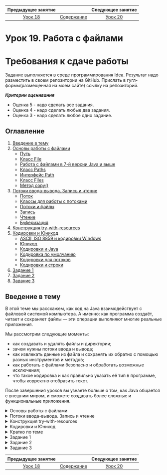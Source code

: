    Предыдущее занятие   |         &nbsp;          |   Следующее занятие    
:----------------------:|:-----------------------:|:----------------------:
 [Урок 18](LESSON18.MD) | [Содержание](README.MD) | [Урок 20](LESSON20.MD) 

# Урок 19. Работа с файлами

# Требования к сдаче работы

Задание выполняется в среде программирования Idea. Результат надо разместить в своем репозитории на GitHub.
Прислать в гугл-формы(размещенная на моем сайте) ссылку на репозиторий.

***Критерии оценивания***

* Оценка 5 - надо сделать все задания.
* Оценка 4 - надо сделать любые два задания.
* Оценка 3 - надо сделать любое одно задание.

## Оглавление

1. [Введение в тему](#введение-в-тему)
2. [Основы работы с файлами](#основы-работы-с-файлами)
   * [Путь](#путь) 
   * [Класс File](#класс-file)
   * [Работа с файлами в 7-й версии Java и выше](#работа-с-файлами-в-7-й-версии-java-и-выше)
   * [Класс Paths](#класс-paths)
   * [Интерфейс Path](#интерфейс-path)
   * [Класс Files](#класс-files)
   * [Метод copy()](#метод-copy)
3. [Потоки ввода-вывода. Запись и чтение](#потоки-ввода-вывода-запись-и-чтение)
   * [Поток](#поток)
   * [Классы для работы с потоками](#классы-для-работы-с-потоками)
   * [Потоки и файлы](#потоки-и-файлы)
   * [Запись](#запись)
   * [Чтение](#чтение)
   * [Буферизация](#буферизация)
4. [Конструкция try-with-resources](#конструкция-try-with-resources)
5. [Кодировки и Юникод](#кодировки-и-юникод)
   * [ASCII, ISO 8859 и кодировки Windows](#ascii-iso-8859-и-кодировки-windows)
   * [Юникод](#юникод)
   * [Кодировки и Java](#кодировки-и-java)
   * [Кодировка по умолчанию](#кодировка-по-умолчанию)
   * [Кодировки для потоков](#кодировки-для-потоков)
   * [Кодировки и строки](#кодировки-и-строки)
6. [Задание 1](#задание-1)
7. [Задание 2](#задание-2)
8. [Задание 3](#задание-3)


## Введение в тему

В этой теме мы расскажем, как код на Java взаимодействует с файловой системой компьютера. 
А именно: как программа создаёт, читает и сохраняет файлы — эти операции выполняют многие реальные приложения.

Мы рассмотрим следующие моменты:

* как создавать и удалять файлы и директории;
* зачем нужны потоки ввода и вывода;
* как извлекать данные из файла и сохранять их обратно с помощью разных инструментов и методов;
* как работать с файлами безопасно и обработать возможные исключения;
* что такое кодировка и как правильно указать её тип в программе, чтобы корректно отобразить текст.

После завершения уроков вы узнаете больше о том, как Java общается с внешним миром, и сможете создавать более сложные и функциональные приложения.

<details>

<summary>Основы работы с файлами</summary>

## Основы работы с файлами

Особенности навигации и работы с файлами отличаются у разных операционных систем.
Так как Java — кроссплатформенный язык, в ней есть классы, которые координируют взаимодействие разработчика с любой файловой системой.

Для представления файлов в Java существует два класса:

* `java.io.File`, доступный с 1-й версии Java (1996);
* более новый API `java.nio.file.Path`, доступный с 7-й версии Java (2011).

Оба класса умеют выполнять все необходимые операции с файлами: чтение, запись, проверку состояния, удаление и многое другое. 
`File` появился гораздо раньше, но его всё ещё можно встретить в реальных проектах, которые были созданы до 2011 года.
В `Path` учли ошибки предыдущей реализации — что это за ошибки, расскажем подробнее далее в уроке. С момента возникновения класс `Path` стал использоваться для новых проектов.

### Путь


**Путь** (англ. path) — это набор символов, показывающий расположение файла или директории в файловой системе.
Вы уже встречались с понятием «путь», когда работали с командной строкой — команда `pwd` выводит путь к текущей директории.

```bash
$ pwd
/home/student
```

В операционных системах UNIX разделительным знаком для записи пути является `/`. В Windows — `\`. Эти знаки разделяют названия директорий, составляющих путь к файлу. Например:

```commandline
Linux, macOS: /home/username/docs/file.txt
Windows: C:\username\docs\file.txt
```

Есть два вида путей: 
* **Абсолютный (полный) путь** — указывает на одно и то же место в файловой системе вне зависимости от текущей директории. Полный путь всегда начинается с корневого каталога.
* **Относительный (сокращённый) путь** — указывает место относительно какой-либо отправной точки (другого файла, программы и так далее).

Например, абсолютный путь до файла `file.txt` всегда будет одинаковым — `C:\username\docs\file.txt`, а относительный зависит от того, в какой директории
находятся пользователь или программа, которые хотят обратиться к этому файлу. 
Допустим, пользователь находится в папке `C:\username\`, тогда относительный путь до нужного файла — `docs\file.txt`.

### Класс File

Объект класса `File` нужен для управления информацией о файлах и директориях.
Чтобы создать его, можно указать в строке **абсолютный** или **относительный** путь к файлу или каталогу, с которыми предполагается работа в коде.
Пример создания объекта `File` для директории `C:\\documents` в Windows:

```java
File dir = new File("C:\\documents");
```

Также есть следующие способы создать объект типа `File`: 
* `File(File parent, String child)` — указать путь к директории в виде объекта класса `File` и имя файла;
* `File(String parent, String child)` — указать путь к директории и имя файла.

```java
import java.io.File;

public class Practicum {

    public static void main(String[] args) {

        // создание объекта File для директории C:\\documents (для пользователей Windows)
        File dir = new File("C:\\documents");

        // создание объектов для файлов, которые находятся в директории
        File file1 = new File(dir, "lesson.txt"); // указываются путь к директории в виде объекта класса File и имя файла
        File file2 = new File("C:\\documents", "example.txt"); // указываются путь к директории и имя файла
    }
}
```

В классе `File` есть много методов и свойств для работы с файлами и директориями. 
При необходимости вы можете обратиться к [официальной документации](https://docs.oracle.com/en/java/javase/21/docs/api/java.base/java/io/File.html) и найти интересующее описание.
Мы приведём только самые популярные методы:

* `String getName()` — позволяет узнать краткое имя файла или директории;
* `boolean isFile()` — возвращает значение true, если по указанному пути находится файл;
* `boolean isDirectory()` — возвращает значение true, если по указанному пути находится директория;
* `String[] list()` — возвращает массив имён файлов и поддиректорий;
* `File[] listFiles()` — возвращает массив объектов файлов и поддиректорий.

Пройдёмся по содержимому директории с помощью перечисленных методов.

```java
import java.io.File;

public class Practicum {

    private static final String HOME = System.getProperty("user.home");

    public static void main(String[] args) {

        // создаём объект директории
        File dir = new File(HOME);

        // проверяем, является ли объект директорией
        if (dir.isDirectory()) {

            // получаем все вложенные объекты в директории
            for (File item : dir.listFiles()) {
                if (item.isDirectory()) {
                    System.out.println("Каталог: " + item.getName());
                } else {
                    System.out.println("Файл: " + item.getName());
                }
            }
        }
    }
}
```

Ещё несколько наиболее распространённых методов:
* `boolean mkdir()` — создаёт новую директорию. При успешном создании возвращает значение `true`.
* `boolean renameTo(File dest)` — переименовывает файл или директорию. В параметре указывается новое имя файла. Если переименовать не удалось, метод возвращает `false`.
* `boolean delete()` — удаляет или файл, или пустую директорию по пути, который передан в конструктор. При успешном удалении возвращает `true`.

Также в классе `File` существует константа `separator`. С помощью неё вводятся разделительные знаки `/` или `\`.

Пример кода, в котором есть описанные выше методы и константа:

```java
import java.io.File;

public class Practicum {

    private static final String HOME = System.getProperty("user.home");

    public static void main(String[] args) {

        // определение объекта для директории
        File dir = new File(HOME + File.separator + "NewDir");
        
        boolean created = dir.mkdir();
        if (created) {
            System.out.println("Директория создана.");
        }

        // присвоение нового имени директории
        File newDir = new File(HOME + File.separator + "NewDirRenamed");
        dir.renameTo(newDir);

        // удаление директории
        boolean deleted = newDir.delete();
        if (deleted) {
            System.out.println("Директория удалена.");
        }
    }
}

```

### Работа с файлами в 7-й версии Java и выше

У класса `File` имеется ряд недостатков. Например, в нём отсутствует метод, который позволяет скопировать файл
и переместить его в другое место. Кроме того, в этом классе много методов, возвращающих булево значение `false` в случае ошибки. С исключениями править код гораздо проще.

В 7-й версии Java создатели языка решили изменить работу с файлами и директориями. Вместо единого класса `java.io.File` появились три структуры:
* `Paths` — служебный класс, который предоставляет два метода для получения объекта типа `Path`.
* `Path` — доработанная версия `File`. Это интерфейс, у которого есть множество реализаций для конкретных файловых систем. Он делает всё, что может его предшественник, но эффективнее.
* `Files` — класс, состоящий из множества статических методов для работы с файлами.

### Класс Paths

`Paths` — небольшой класс с двумя статическими методами get, которые различаются только входными параметрами. Вот форматы этих методов:
* `Path get(String first, String... more)` — преобразует строку пути (параметр first) или последовательность строк (параметр more), образующих при соединении строку пути, в Path.
* `Path get(URI uri)` — преобразует заданный объект типа URI. Это символьная строка, позволяющая идентифицировать какой-либо ресурс:
документ, изображение, файл и так далее. 
Например, строка `file:\\\C:\books\dune.epub` идентифицирует файл электронной книги, расположенной по пути `C:\\books`, как объект `Path`.

Класс `Paths` создали для того, чтобы получить из переданной строки или `URI` объект типа `Path`. 
Другой функциональности у него нет. Пример работы этого класса:

```java
import java.nio.file.Path;
import java.nio.file.Paths;

public class Practicum {

    public static void main(String[] args) {

        // использован интерфейс Path, который позволяет описать путь к файлам и каталогам
        Path myFavouriteFilePath =
            Paths.get("C:\\users\\username\\desktop\\favouriteFile.txt");
    }
}
```


### Интерфейс Path

Объект типа `Path` содержит имена директорий и файлов, которые составляют полный путь к файлу или каталогу.
Он также содержит методы для добавления элементов пути, их извлечения и манипуляций с ними. 
Остальные методы для разных действий вынесены в статические методы класса `Files`.

Некоторые из методов `Path`:
* `Path getFileName()` — возвращает имя файла из пути;
* `Path getParent()` — возвращает «родительскую» директорию по отношению к текущему пути (ту, которая находится выше по дереву директорий);
* `Path getRoot()` — возвращает «корневую» директорию (ту, которая находится на вершине дерева директорий);
* `java.io.File toFile() `— метод для перехода между старым и новым средством работы с файлами;
* `Path resolve(String other)` — возвращает путь к вложенному элементу с именем `other` в папке (при этом исходный путь должен быть папкой — файлы не могут содержать вложенных элементов).
* 
С остальными методами интерфейса Path вы можете ознакомиться в [официальной документации](https://docs.oracle.com/en/java/javase/21/docs/api/java.base/java/nio/file/Path.html).

С помощью описанных выше методов можно получить минимальную информацию о расположении объекта типа Path. Например:
```java
import java.nio.file.Path;
import java.nio.file.Paths;

public class Practicum {

    private static final String HOME = System.getProperty("user.home");

    public static void main(String[] args) {

        // создаём объект Path с помощью статического метода get() класса Paths
        Path testFilePath = Paths.get(HOME, "test", "file.txt");

        // выводим информацию о файле
        System.out.println("Информация о файле: ");
        System.out.println(" - имя: " + testFilePath.getFileName());
        System.out.println(" - корневая директория: " + testFilePath.getRoot());
        System.out.println(" - родительская директория: " + testFilePath.getParent());

        // выводим элементы пути
        System.out.println("Элементы пути: ");
        for (Path element : testFilePath) {
            System.out.println(" - элемент пути: " + element);
        }
    }
}
```

### Класс Files

`Files` — это `final`-класс с `private`-конструктором. Он содержит только 
статические методы для выполнения различных действий. Его основные методы:
* `Path createFile(Path path, FileAttribute<?>... attrs)` — создаёт новый пустой файл. Выбрасывает исключение, если файл уже существует. Параметры метода: `path` — путь к файлу, который нужно создать, `attrs` — необязательный список атрибутов файла (в нём можно указать правила доступа к файлу, добавить информацию о создателе и так далее).
* `Path createDirectory(Path dir, FileAttribute<?>... attrs)` — создаёт новую директорию. Параметры метода: `dir` — директория, которую нужно создать, `attrs` — необязательный список атрибутов директории.
* `Path move(Path source, Path target, CopyOption. . . options)` — перемещает файл. Параметры метода: `source` — путь к файлу, который нужно переместить, `target` — путь к файлу назначения, `options` — необязательные параметры, определяющие, как нужно делать перемещение.
* `void delete(Path path)` — удаляет файл или директорию. Если удаляется директория, необходимо убедиться, что она пуста, иначе будет получено исключение `DirectoryNotEmptyException`. Если удаляется файл, необходимо убедиться, что он существует, иначе будет получено исключение `NoSuchFileException`. Параметры метода: `path` — путь к файлу или директории, которые нужно удалить.
* `boolean deleteIfExists(Path path)` — удаляет файл или директорию, если они существуют. Параметры метода: `path` — путь к файлу, который нужно удалить. Возвращаемое значение: `true` — если файл был удалён этим методом, `false` — если файл не может быть удалён, потому что не существует.

Остальные методы класса `Files` вы можете найти в [официальной документации](https://docs.oracle.com/en/java/javase/21/docs/api/java.base/java/nio/file/Files.html).

В примере ниже показана работа обозначенных методов:

```java
import java.io.IOException;
import java.nio.file.Files;
import java.nio.file.Path;
import java.nio.file.Paths;
import static java.nio.file.StandardCopyOption.REPLACE_EXISTING;

public class Practicum {

    private static final String HOME = System.getProperty("user.home");

    public static void main(String[] args) throws IOException {

        // создаём файл testFile
        Path testFile =
            Files.createFile(Paths.get(HOME, "testFile.txt"));

        if (Files.exists(Paths.get(HOME, "testFile.txt"))) {
            System.out.println("Файл успешно создан.");
        }

        // создаём директорию testDirectory
        Path testDirectory =
            Files.createDirectory(Paths.get(HOME, "testDirectory"));
        if (Files.exists(Paths.get(HOME, "testDirectory"))) {
            System.out.println("Директория успешно создана.");
        }

        // перемещаем файл testFile в директорию testDirectory
        testFile = Files.move(testFile,
            Paths.get(HOME, "testDirectory", "testFile.txt"),
            REPLACE_EXISTING);

        if (Files.exists(
            Paths.get(HOME, "testDirectory", "testFile.txt"))) {

            System.out.println("Файл перемещён в testDirectory.");
        }

        // удаляем файл
        Files.delete(testFile);
        if (!Files.exists(
            Paths.get(HOME, "testDirectory", "testFile.txt"))) {

            System.out.println("Тестовый файл удалён.");
        }

        // удаляем пустую директорию
        Files.delete(testDirectory);
        if (!Files.exists(Paths.get(HOME, "testDirectory"))) {
            System.out.println("Директория удалена.");
        }
    }
}
```

### Метод copy()
Теперь расскажем о методе, которого не хватало в `File`. Это метод копирования `Path copy(Path source, Path target, CopyOption... options)`.
Его параметры: `source` — путь к исходному файлу, `target` — путь к тому файлу, что будет создан в результате копирования (включая имя нового файла),
`options` — необязательные параметры копирования. Существует три таких параметра:
* `REPLACE_EXISTING` — указывает, что если в директории назначения уже есть такой файл, то нужно его заменить;
* `COPY_ATTRIBUTES` — указывает, что нужно скопировать атрибуты оригинального файла в его копию;
* `ATOMIC_MOVE` — указывает, что необходимо переместить файл атомарно. Это значит, что перемещение или выполнится целиком, или не выполнится вообще.
💡 Обратите внимание

>💡 Обратите внимание: при копировании директории содержащиеся в ней файлы и каталоги копироваться не будут.

В примере ниже сначала создаётся объект типа `Path` для исходного файла (`sourceFile`) и объект для директории назначения (`targetDir`). Далее с помощью метода resolve
(англ. «разрешить»), который умеет объединять два пути в один, создаётся объект `targetFile` для пути файла назначения. После этого выполняется метод `copy()`.

```java
import java.io.IOException;
import java.nio.file.FileAlreadyExistsException;
import java.nio.file.Files;
import java.nio.file.Path;
import java.nio.file.Paths;

public class Practicum {

    private static final String HOME = System.getProperty("user.home");

    public static void main(String[] args) {

        // исходный файл
        Path sourceFile = Paths.get(HOME, "test.txt");
        // директория назначения
        Path targetDir = Paths.get(HOME, "test");

        copyFile(sourceFile, targetDir);
    }

    public static void copyFile(Path sourceFile, Path targetDir) {
        Path targetFile = targetDir.resolve(sourceFile.getFileName());

        try {
            Files.copy(sourceFile, targetFile);
        } catch (FileAlreadyExistsException e) {
            System.out.format("Файл %s уже существует.", targetFile);
        } catch (IOException e) {
            System.err.format("Произошла ошибка во время копирования файла.");
        }
    }

}
```

</details>

<details>

<summary>Потоки ввода-вывода. Запись и чтение</summary>

## Потоки ввода-вывода. Запись и чтение

Большинство современных программ так или иначе взаимодействуют с внешним миром.
Например, загружают информацию, обмениваются ею с другими приложениями или читают файлы. 
Иными словами, программы непрерывно получают и отправляют данные — вводят их и выводят. 
Этот процесс так и называется **вводом-выводом** (англ. _input/output_). 
В Java, как и во многих других языках программирования, существует специальное понятие для работы с вводом-выводом.

### Поток

**Поток** (англ. _stream_) — это бесконечная последовательность данных. Представьте трубу, в которую вместо воды поступают упорядоченные символы или байты.
Такие трубы можно соединять друг с другом, ведь один поток способен передавать данные в другой, предварительно модифицируя их.

![img.png](img.png)

Поток подключён к источнику (англ. _source_) или получателю данных (англ. _destination_). По направлению потоки делятся следующим образом:
* **потоки ввода** (англ. _input streams_), из которых считываются данные;
* **потоки вывода** (англ. _output streams_), в которые записываются данные.

А по типу передаваемых данных так:

* **символьные потоки** (англ. _character streams_), которые содержат символы;

![img_1.png](img_1.png)

* **байтовые потоки** (англ. _byte streams_), которые содержат информацию в виде последовательности байтов.

![img_2.png](img_2.png)


### Классы для работы с потоками

В Java все необходимые классы для работы с потоками ввода-вывода находятся в пакете jаvа.io. 
Благодаря этим классам разработчику не нужно вникать в особенности низкоуровневой организации операционных систем. 

Для каждого из типов потоков Java предлагает отдельный базовый абстрактный класс:
* `InputStream` — представляет поток ввода для чтения байтов;
* `OutputStream` — представляет поток вывода для записи байтов;
* `Reader` — представляет поток ввода для чтения символов;
* `Writer` — представляет поток вывода для записи символов.

![img_3.png](img_3.png)

Также в пакете `java.io` содержится множество подклассов этих классов. Все они предназначены для различных целей.
Например, для доступа к файлам или к сети, для чтения и записи текста и так далее.

Среди прочих в этом пакете есть подкласс `PrintStream`, наследник `OutputStream`.
На самом деле вы уже знакомы с ним. Поле `out` класса `System`, которое вы множество раз использовали
для вывода информации в консоль, как раз этого типа. `PrintStream` — стандартный выходной поток,
который открыт во время выполнения программы и готов принимать выходные данные для вывода в терминал.

### Потоки и файлы

Файлы — самые распространённые источники или получатели данных в приложении. 
Для работы с файлами у каждого из четырёх абстрактных классов потоков есть своя реализация:
`FileInputStream` и `FileOutputStream`; `FileReader` и `FileWriter`.

Выбор между байтовыми и символьными потоками зависит от того, с каким типом файла предстоит работать.
Для бинарных файлов, таких как картинки, видео, pdf-файлы, нужен байтовый поток
(`FileInputStream` для чтения байтов и `FileOutputStream` для их записи). 
Для текстовых файлов лучше использовать символьный поток (`FileReader` для чтения символов и `FileWriter` для их записи), 
хотя можно применять и байтовые потоки.

> 💡 Общая схема работы с потоками и файлами в Java выглядит так:
1. Создаётся потоковый объект и ассоциируется с файлом на диске.
2. Данные читаются из потока или записываются в поток.
3. Поток закрывается.

### Запись

Чтобы сделать запись в файл с помощью `FileWriter`, 
нужно сначала создать объект `FileWriter`. Далее методом `write()`,
который есть у всех потоков вывода, можно добавить строки в новый файл. В конце необходимо закрыть поток методом `close()`.

```java
import java.io.FileWriter;
import java.io.IOException;
import java.io.Writer;

public class Practicum {

    public static void main(String[] args) throws IOException {
        Writer fileWriter = new FileWriter("filewriter.txt");

        fileWriter.write("новая запись в новый файл\n");
        fileWriter.write("добавляем текст");

        fileWriter.close();
    }
}
```

![img_4.png](img_4.png)

> 💡 С конструктором `FileWriter(String fileName)` содержимое файла будет создаваться заново при каждом запуске программы.
Чтобы добавить содержимое к уже существующему файлу, необходимо воспользоваться конструктором `FileWriter(String fileName, 
boolean append)` и передать в него значение `true` для флага `append` (англ. «присоединять»). 
Это специальный признак того, что новые данные будут записаны в конец файла.

Запустите код из примера выше с признаком `append = true` и посмотрите, как изменится создаваемый файл `filewriter.txt`.

### Чтение

Чтобы прочитать текстовый файл, необходимо сначала создать объект `FileReader`,
который подключается к файлу. `FileReader` считывает данные по одному символу за раз, 
пока не будет достигнут конец файла.

Метод `read()` возвращает значение типа `int`. А `int` содержит 
значение `char` прочитанного символа. Если метод `read()` возвращает `-1`, значит,
в `FileReader` больше нет данных для чтения и его можно закрыть с помощью метода `close()`.

```java
import java.io.FileReader;
import java.io.IOException;
import java.io.Reader;

public class Practicum {

    public static void main(String[] args) throws IOException {
        Reader fileReader = new FileReader("filereader.txt");

        int data = fileReader.read();
        while (data != -1) {
            System.out.print((char) data);
            data = fileReader.read();
        }

        fileReader.close();
    }
}
```

![img_5.png](img_5.png)

`filereader.txt`

```txt
Практикум
```

### Буферизация
В примере выше `FileReader` обращался за каждым символом напрямую к файлу.
То есть его содержимое считывалось посимвольно. Этот процесс можно ускорить, 
если применить **буферизацию** (от англ. _buffer_, «буфер»). **Буферизация** — способ ввода и вывода данных, 
при котором для их временного хранения используется область памяти — **буфер**.

Буфером может быть обычный массив. Данные по очереди попадают в него, накапливаются, 
а затем обрабатываются вместе. Если добавить буферизацию в рассмотренный нами выше код,
`FileReader` будет обращаться за символами не к файлу, а к буферу. Это увеличит производительность программы.

Буферизация используется не только для чтения файлов, но и для записи.
В таком случае новые символы будут сначала сохранены в буфере, а затем, 
когда он наполнится, одной порцией записаны в файл.

Мы покажем, как работать с буферизацией, на примере класса `BufferedReader`. `BufferedReader` — подкласс `Reader`,
а значит, он может использовать все те методы для чтения из потока,
которые определены в классе `Reader`. 
Например, `read()`. Также у него есть свой собственный метод `readLine()`, 
позволяющий считывать данные из потока построчно.

![img_6.png](img_6.png)

`BufferedReader` имеет следующие конструкторы:

```java
BufferedReader(Reader in)
BufferedReader(Reader in, int sz)
```

Обратите внимание, что в конструкторе `BufferedReader(Reader in, int sz)`, 
кроме потока ввода, из которого производится чтение, нужно также указать размер буфера,
в который будут считываться символы. Если не передать размер буфера в конструктор явно, 
программа использует значение по умолчанию — 8192 символа.

Пример кода чтения файла с буферизацией:

```java
import java.io.BufferedReader;
import java.io.FileReader;
import java.io.IOException;

public class Practicum {

    public static void main(String[] args) throws IOException {
        FileReader reader = new FileReader("bufferedreader.txt");
        BufferedReader br = new BufferedReader(reader);

        while (br.ready()) {
            String line = br.readLine();
            System.out.println(line);
        }

        br.close();
    }
}
```

![img_7.png](img_7.png)

`bufferedreader.txt`

```txt
первая строка
вторая строка
последняя строка 
```


</details>



<details>

<summary>Конструкция try-with-resources</summary>

## Конструкция try-with-resources

Операционная система контролирует совместный доступ разных программ к файлам. Например, если одна программа меняет какой-либо из них,
другая не может его удалить. Поэтому после завершения работы с файлом очень важно уведомить
операционную систему, что он вам больше не нужен. Мы уже рассказывали, как это сделать с помощью метода `close()`.

Это же правило применимо и к другим потокам — например, для доступа к сети, для ввода и вывода информации
в терминале и так далее. Если поток больше не нужен, то его необходимо закрыть методом `close()` вот так:

```java
FileOutputStream fos = new FileOutputStream("file.txt");
// что-то делаем с потоком
fos.close();
```

Важно помнить, что исключение может возникнуть до вызова метода `close()`. Тогда поток не будет закрыт. 
Можно вызвать `close()` в блоке finally. Однако это будет малоэффективно, если ошибка возникнет при создании потока.

До 7-й версии Java правильное закрытие потока выглядело так:

```java
import java.io.FileNotFoundException;
import java.io.FileReader;
import java.io.IOException;
import java.io.Reader;

public class Practicum {

    public static void main(String[] args) throws IOException {
        Reader fileReader = null;
        try {
            fileReader = new FileReader("file.txt");

            // что-то делаем с потоком

        } catch (FileNotFoundException e) {
            e.printStackTrace();
        } finally {
            if (fileReader != null) {
                fileReader.close();
            }
        }
    }
}
```

Подобное решение было громоздким и запутанным. Поэтому в 7-й версии Java появилась конструкция `try-with-resources`
(англ. «try с ресурсами»), которая позволяет закрывать один или несколько ресурсов без использования блока `finally`.

Под ресурсом понимается любой класс, наследуемый от интерфейсов `Closeable` или `AutoCloseable`. 
В этих интерфейсах объявлен метод `close()`, который необходимо реализовать. 

Закроем поток с помощью конструкции `try-with-resources`.

```java

import java.io.FileNotFoundException;
import java.io.FileReader;
import java.io.IOException;
import java.io.Reader;

public class Practicum {

    public static void main(String[] args) throws IOException {
        try (Reader fileReader = new FileReader("file.txt")) {

            // что-то делаем с потоком

        } catch (FileNotFoundException e) {
            e.printStackTrace();
        }
    }
}

```

Метод `close()` будет вызван автоматически, когда программа выйдет из блока `try-with-resources`.

В блоке `try-with-resources` можно объявить несколько ресурсов. 
Тогда их необходимо разделить точкой с запятой. При этом ресурсы, которые были определены первыми,
будут закрыты последними. 

В примере ниже мы создали два ресурса и переопределили в них метод `close()`:

```java
public class Practicum {

    public static void main(String[] args) {
        try (Resource1 resource1 = new Resource1(); Resource2 resource2 = new Resource2()) {
            System.out.println("внутри блока try");
        }
    }

}

class Resource1 implements AutoCloseable {

    @Override
    public void close() {
        System.out.println("метод close() для Resource1");
    }
}

class Resource2 implements AutoCloseable {

    @Override
    public void close() {
        System.out.println("метод close() для Resource2");
    }
}
```

![img_9.png](img_9.png)

> 💡 Обратите внимание: у try-with-resources, так же как и у обычного try, тоже могут быть блоки catch и finally.

Итак, чтобы преобразовать стандартный `try` в `try-with-resources`,
достаточно объявить необходимые ресурсы в круглых скобках после ключевого слова `try`, а остальное сделает Java.

</details>

<details>

<summary>Кодировки и Юникод</summary>

## Кодировки и Юникод

Компьютеры не умеют воспринимать понятный человеку текст. Каждому символу, который вы видите на экране, 
на самом деле соответствует последовательность нулей и единиц. 
Она может быть преобразована в десятичное число — некое числовое значение.
Набор таких числовых значений называют **кодировкой** (англ. _encoding_), или просто
**набором символов** (англ. _character set_, или _charset_).

Было бы проще, если бы существовала единая универсальная кодировка. Но в действительности есть множество 
стандартов, которые несовместимы друг с другом. Например, в одной кодировке символу русского алфавита 
А может соответствовать числовое значение 
192, а в других — 128 или 176.

Если программе не указать тип кодировки, она не сможет правильно отобразить текст
и выведет на экран бессмысленную последовательность символов. В этом уроке мы расскажем об основных кодировках,
а также о том, как взаимодействовать с ними в Java.

### ASCII, ISO 8859 и кодировки Windows

В 1963 году была разработана кодировка **ASCII** (от англ. _American Standard Code for Information Interchange_,
«Американский стандартный код для обмена информацией»). Она определяет
128 символов. Каждый из них сопоставляется с числовым значением от 0 до 127. Таблица начинается с 
32 невидимых управляющих символов и заканчивается символом DEL, тоже управляющим. Символы в диапазоне от 
32 до 
126 относятся к видимым — это пробел, знаки препинания, латинские буквы и цифры.

![img_10.png](img_10.png)

В Java можно определить символ по его числовому значению из таблицы ASCII. Запустите следующий код, а затем подставьте любое другое число в видимом диапазоне от 
32 до 126:

```java
public class Practicum {

    public static void main(String[] args) {
        System.out.println((char) 89);
    }
}

```
![img_11.png](img_11.png)

ASCII было достаточно для передачи информации на английском, но не на других языках. Поэтому в середине
1980-х годов были разработаны стандарты семейства кодировок **ISO** 8859. Эти кодировки обратно совместимы с ASCII, 
а также содержат 127 дополнительных символов. На данный момент существует 15 вариантов стандарта ISO 
8859 (от 8859-1 до 8859-15) для разных языков. Однако для каждого символа вне
ASCII-совместимого диапазона между этими стандартами возникают конфликты.

В начале 1990-х годов компания Microsoft разработала группу кодировок для операционной системы Windows.
Так появились наборы с названиями Windows-1251 и Windows-1252. Эти кодировки тоже совместимы с ASCII. Windows-
1251 — стандартная кодировка для русских версий Microsoft Windows до 10-й версии. Набор Windows-
1252 был предназначен для западноевропейских языков.

### Юникод

С распространением компьютеров понадобились новые стандарты кодирования, например,
для китайских иероглифов, арабской вязи, дополнительных типографских символов, а впоследствии даже для эмодзи.

Решением проблемы стало изобретение **Юникода** (англ. _Unicode_) — стандарта кодирования символов, 
охватывающего современные алфавиты, цифры, знаки препинания, математические, денежные, музыкальные символы и 
символы мёртвых языков. Юникод появился в 1991 году, но распространение получил позже и
в настоящее время является преобладающим стандартом в интернете.

Набор символов Юникода разбит на 17 плоскостей, содержащих по 65 536 числовых значений. 
Таким образом, максимально возможное число символов равно 1 114 112.
Юникод реализован несколькими способами, но самый распространённый —  UTF-8. 
(от англ. Unicode Transformation Format, 8-bit, «формат преобразования Юникода, 8-бит»). 
Перед вами пример строки, записанной с помощью UTF-8. Запустите код и посмотрите, что получится.

```java
public class Practicum {

    public static void main(String[] args) {
        System.out.println("\u041F\u0440\u0430\u043A\u0442\u0438\u043A\u0443\u043C");
    }
}
```

![img_12.png](img_12.png)

Кодировка UTF-8 универсальна и имеет значительный резерв для дальнейшего расширения. 
Так что в ближайшее время вряд ли возникнет необходимость в новом стандарте кодирования.

### Кодировки и Java

Задать кодировку для какого-либо класса можно с
помощью строки с её названием. Однако это неудобно: программист может не посмотреть сигнатуру метода 
и ввести любое произвольное значение. Поэтому для представления кодировок в Java существует специальный класс `Charset`,
а также класс `StandardCharsets` с константами для стандартных наборов символов. 

В классе `Charset` есть метод `static Charset forName(String charsetName)`, который возвращает объект кодировки по имени.
В качестве параметра `charsetName` может быть как стандартное имя кодировки, так и её псевдоним.
То есть значения `utf8`, `UTF-8`, `utf-8` будут распознаны одинаково.

В приведённом ниже коде объекты типа `Charset` создаются двумя разными способами — 
с помощью метода `forName` и класса `StandardCharsets`:

```java
import java.nio.charset.Charset;
import java.nio.charset.StandardCharsets;

public class Practicum {

    public static void main(String[] args) {
        Charset charset1 = Charset.forName("UTF8");
        System.out.println(charset1.name());

        Charset charset2 = StandardCharsets.US_ASCII;
        System.out.println(charset2);
    }
}
```

![img_13.png](img_13.png)

> 💡 Способ с использованием StandardCharsets предпочтительнее, но с его помощью можно создать объект только для самых популярных кодировок. В остальных случаях нужно использовать метод forName.


### Кодировка по умолчанию

В программах на Java часто встречаются места, 
где кодировка должна быть указана явно. Если этого не сделать, будет
использована **кодировка по умолчанию** (англ. _default charset_). Она определяется во время запуска
виртуальной машины и сохраняется в свойстве `file.encoding`. 
Значение зависит от выбранного языка и кодировки самой операционной системы.

Определить кодировку по умолчанию можно с помощью метода `defaultCharset()` класса `Charset`.

```java
import java.nio.charset.Charset;

public class Practicum {

    public static void main(String[] args) {
        System.out.println(Charset.defaultCharset().displayName());
    }
}
```

![img_14.png](img_14.png)

Кодировка по умолчанию — глобальный параметр. Нельзя установить для одних классов или функций одну кодировку,
а для других — другую. Кроме того, её нельзя изменить в процессе выполнения программы.
Но главное, разработчик может использовать функцию, которая будет работать по-разному в разном окружении, и не заметить этого. 

Предположим, вы сохранили файл у себя на компьютере через программу на Java,
а затем отправили своему коллеге в Чехию. При открытии файла коллега может столкнуться
с трудностями — даже если открывает его с помощью той же программы и использует аналогичную операционную систему.

Проблему кодировки по умолчанию решает запуск Java с параметром `-Dfile.encoding=UTF-8`. Например,
запуск программы из одного файла с классом `Practicum` будет выглядеть так:

```java
java -Dfile.encoding=UTF-8 Practicum
```

### Кодировки для потоков

Трудности с кодировкой могут возникать при использовании классов из пакета `java.io`.
Например, вы хотите прочитать текстовый файл в кодировке `Windows-1251`, 
но при создании объекта `InputStreamReader` указали неверную кодировку или положились на значение по умолчанию.

```java
InputStreamReader isr = new InputStreamReader(
    new FileInputStream("файл_в_кодировке_1251"), StandardCharsets.UTF_8);
```

В результате при чтении файла символы будут рассматриваться как принадлежащие кодировке UTF-8, а потому текст может 
оказаться нечитаемым.

Для основных классов потоков предусмотрен конструктор, в который, вместо того чтобы полагаться 
на значение по умолчанию, можно передать нужную кодировку. Например, `InputStreamReader(InputStream in, Charset cs)`,
`PrintStream(boolean autoFlush, OutputStream out, Charset charset)` и другие.

### Кодировки и строки

Многие методы, например, те, которые используются для сохранения информации в файл, 
для отправки файла по сети и других задач, могут работать только с массивом байтов. 
Для того чтобы превратить `String` в байтовый массив, в Java есть метод `getBytes()`.
А чтобы создать строку из массива байтов — конструктор `String(byte[] bytes)`.

Сложность в работе с этими преобразованиями в том, что в них применяется кодировка символов по умолчанию.
Поэтому мы рекомендуем использовать сигнатуры с указанием кодировки, такие как `byte[] getBytes(Charset charset)` 
и `String(byte[] bytes, String charsetName)`.

```java
// преобразование из строки в массив байтов
String s = "Обычная строка.";
byte[] buffer = s.getBytes(StandardCharsets.UTF_8);

// преобразование из массива байтов в строку
byte[] buffer = new byte[1000];
String s = new String(buffer, StandardCharsets.UTF_8);
```

Добавим кодировку в приведённый ниже код, чтобы он правильно выводил текст:

```java
import java.io.BufferedReader;
import java.io.ByteArrayInputStream;
import java.io.IOException;
import java.io.InputStreamReader;
import java.io.OutputStreamWriter;
import java.io.Writer;
import java.nio.charset.StandardCharsets;

public class Practicum {

    public static void main(String[] args) {

        try (Writer out = new OutputStreamWriter(System.out, StandardCharsets.UTF_8)) {
            out.write(decodeText(
                "Съешь ещё этих мягких французских булок да выпей же чаю"));

        } catch (IOException e) {
            // игнорируем
        }
    }

    static String decodeText(String input) throws IOException {
        return new BufferedReader(new InputStreamReader(
            new ByteArrayInputStream(input.getBytes(StandardCharsets.UTF_8)), StandardCharsets.UTF_8)).readLine();
    }
}
```
![img_15.png](img_15.png)

</details>

<details>

<summary>Кратко по теме</summary>

## Кратко по теме

* **Поток ввода-вывода** — это последовательность данных, которая передаётся от источника к приёмнику. 
В Java потоки представлены классами `InputStream/Reader` (для чтения данных) и `OutputStream/Writer `(для записи данных).
* Классы для работы с файлами в Java:
  * `Path` и `Files` — классы в Java, предназначенные для работы с файловой системой. С их помощью можно создавать,
  удалять, перемещать файлы.
    * Методы класса `Path`, такие как `getFileName()`, `getRoot()`, помогают получать информацию о пути файла.
    * Класс `Files` предоставляет набор утилитных методов для работы с файлами и директориями, например:
      * createFile() — создание файла;
      * createDirectory() — создание директории;
      * move() — перемещение файла или директории;
      * delete() — удаление файла или директории;
      * copy() — копирование файла или директории.
  * Классы `InputStream` и `OutputStream` — базовые классы для работы с потоками ввода-вывода в Java.
  * Классы `Reader` и `Writer` обеспечивают символьный доступ к данным, в то время как `InputStream` и `OutputStream` работают с байтами.
  * `FileInputStream` и `FileOutputStream` предназначены для чтения и записи байтовых потоков, а `FileReader` и `FileWriter` — для символьных потоков.
  * `BufferedReader`, `BufferedWriter` — инструменты для чтения и записи текстовых данных. Эти классы позволяют буферизировать данные для оптимизации ввода-вывода.
* Конструкция `try-with-resources` делает то же, что и обычный `try`, но требует меньше кода. 
Блок `try` позволяет автоматически закрывать ресурсы после использования. 
Независимо от того, было ли исключение в блоке `try` или нет, ресурсы будут закрыты. Это снижает риск их утечек и делает код более чистым и читаемым.
* **Кодировка** — система преобразования символов в байты и обратно. Именно кодировка определяет, какой набор байтов будет представлять определённый символ или текст.
* Один из стандартов кодирования символов — **Юникод**. Он охватывает большинство письменных языков мира, и в нём каждому символу соответствует уникальный номер.


</details>


<details>

<summary>Задание 1</summary>

## Задание 1

Вам нужно создать файловый менеджер. Приложение должно уметь:
* просматривать содержимое директории;
* создавать файлы и директории;
* переименовывать файлы или директории;
* полностью перемещать файлы или директории;
* удалять файлы или директории.

Пользователю необходимо выбрать, какую операцию он хочет выполнить с файлом или папкой, а затем ввести путь к нужному файлу.


```java
import java.io.IOException;
import java.nio.file.Files;
import java.nio.file.Path;
import java.nio.file.Paths;
import java.nio.file.StandardCopyOption;
import java.util.Scanner;

public class Practicum {

    public static void main(String[] args) {
        Scanner scanner = new Scanner(System.in);

        while (true) {
            printMenu();
            String command = scanner.nextLine();

            System.out.println("Введите путь к файлу/директории: ");
            String enteredPath = scanner.nextLine();
            Path path = ??? // создайте переменную пути
            if (!???) { // проверьте, не ошибся ли пользователь
                System.out.println("Введённый путь не существует.");
                break;
            }
            switch (command) {
                case "exit":
                    System.out.println("Выход.");
                    System.exit(0); // пользователь хочет найти выход, выход есть всегда
                    break;
                case "ls":
                    try {
                        for (String element : ? список элементов в path?) {
                            System.out.println(???);
                        }
                    } catch (Exception e) {
                        System.out.println("Произошла ошибка при запросе содержимого директории.");
                        e.printStackTrace();
                    }
                    break;

                case "mkdir":
                    try {
                        ???
                    } catch (IOException e) {
                        System.out.println("Произошла ошибка при создании директории.");
                        e.printStackTrace();
                    }
                    break;
                case "touch":
                    try {
                        ???
                    } catch (IOException e) {
                        System.out.println("Произошла ошибка при создании файла.");
                        e.printStackTrace();
                    }
                    break;
                case "rename":
                    System.out.println("Введите новое имя файла/директории: ");
                    String newName = scanner.nextLine();

                    try {
                        ??? // с помощью опции StandardCopyOption.REPLACE_EXISTING
                    } catch (IOException e) {
                        System.out.println("Произошла ошибка при переименовании файла/директории.");
                        e.printStackTrace();
                    }
                    break;
                case "rm_file":
                    try {
                        if (!???) {
                            ???
                        } else {
                            System.out.println("С помощью этой команды можно удалить только файл!");
                        }
                    } catch (IOException e) {
                        System.out.println("Произошла ошибка при удалении файла.");
                        e.printStackTrace();
                    }
                default:
                    System.out.println("Извините, такой команды пока нет.");
            }

        }
    }

    public static void printMenu() {
        System.out.println("Что вы хотите сделать? ");
        System.out.println("ls - посмотреть содержимое директории.");
        System.out.println("mkdir - создать директорию.");
        System.out.println("touch - создать файл.");
        System.out.println("rename - переименовать директорию/файл.");
        System.out.println("rm_file - удалить файл.");
        System.out.println("exit - выход.");
    }

}
```

### Подсказки

* Для объявления переменной `path` воспользуйтесь методом `Paths.get(enteredPath)`.
* Для перечисления всех файлов в директории воспользуйтесь вызовом `path.toFile().list()`.
* Для создания директории вам понадобится метод `Files.createDirectory(path)`.
* Создать файл можно с помощью метода `Files.createFile(path)`.
* Чтобы переименовать файл или директорию, удобно воспользоваться методом `Files.move`.
* Для удаления файла используйте метод `Files.deleteIfExists(path)`.

</details>

<details>

<summary>Задание 2</summary>

## Задание 2

В компании «Профессиональные программы» решили устроить голосование,
чтобы выбрать, чем заняться на летнем корпоративе. Варианты:

A — поехать на базу отдыха;

B — пойти в поход на байдарках;

C — отправиться на экскурсию в Дагестан;

D — устроить вечеринку в офисе.

Результаты голосования представлены в файле `result.txt`. 
Обработайте результат и выведите количество проголосовавших для каждого варианта.

`result.txt`

```txt
C
A
A
D
B
A
A
B
A
C
D
D
A
A
A
B
A
A
D
B
B
C
C
B
A
C
A
C
A
B
D
A
A
C
D
A
A
B
A
A
A
A
B
A
A
A
A
A
B
B
B
B
B
C
D
```

```java
import java.io.BufferedReader;
import java.io.FileReader;
import java.io.IOException;
import java.util.HashMap;
import java.util.Map;

public class Practicum {

    public static void main(String[] args) throws IOException {
        Map<String, Integer> frequencyMap = new HashMap<>();

        FileReader reader = new FileReader("result.txt");
        BufferedReader br = new BufferedReader(reader);

        // читайте файл построчно и сразу обновляйте frequencyMap.

        // выведите результат в формате "<буква>: <количество>".

    }
}
```

### Ожидаемый результат

![img_8.png](img_8.png)


### Подсказки

* Для чтения создайте цикл `while` с условием `br.ready()`.
* В цикле `while` для чтения очередной строки используйте метод `readLine()`.
* Не забудьте закрыть поток методом `close()`.


</details>

<details>

<summary>Задание 3</summary>

## Задание 3

Компания «Игры для всех» переносит популярные карточные игры в мета-пространство. 
На очереди любимец всех вечеринок — Алиас. В этой игре количество участников не ограничено. 
Участники должны объяснить членам своей команды слова, указанные на виртуальных карточках. 
Осталось написать модуль для распределения слов по карточкам. База всех слов для игры хранится в файле words.txt
— каждое слово записано на новой строке. Этот файл можно дополнить и обновить.
На вход приложение должно принимать количество участников, 
а на выходе генерировать файл-карточку для каждого участника со словами в случайном порядке.

`words.txt`

```txt
блендер
восхищение
тамада
краб
серфинг
сертификат
```

```java
import java.io.BufferedReader;
import java.io.FileReader;
import java.io.FileWriter;
import java.io.IOException;
import java.nio.charset.StandardCharsets;
import java.util.ArrayList;
import java.util.Collections;
import java.util.List;
import java.util.Scanner;

public class Practicum {

    public static void main(String[] args) {
        Scanner scanner = new Scanner(System.in);

        System.out.println("Введите количество участников: ");
        int playersNumber = scanner.nextInt();

        List<String> words = readWordsFromFile("words.txt");

        // если слов меньше, чем участников, то выведите сообщение:
        // "Недостаточно слов в файле. Добавьте слова и обновите файл."
        // и завершите выполнение программы

        // воспользуйтесь статическим методом Collections.shuffle(List<?> list),    
        // чтобы поменять порядок слов случайным образом

        int wordsNumber = words.size() / playersNumber;

        for (int i = 0; i < playersNumber; i++) {
            String filename = String.format("player%s.txt", i + 1);
            List<String> subList = words.subList(i * wordsNumber, (i + 1) * wordsNumber);

            writeListToFile(subList, filename);
        }

        System.out.println("Карточки готовы!");
    }

    private static List<String> readWordsFromFile(String filename) {
        // добавьте построчное чтение из файла с помощью BufferedReader
        // в случае ошибки выведите сообщение: "Произошла ошибка во время чтения файла."
    }

    private static void writeListToFile(List<String> list, String filename) {
        // добавьте запись слов в файл с помощью FileWriter
        // в случае ошибки выведите сообщение: "Произошла ошибка во время записи файла."
    }
}
```

### Подсказки

* Не забудьте указать кодировку при создании объекта `FileReader` и `FileWriter`.
* Воспользуйтесь конструкцией `try-with-resources` при работе с потоками ввода-вывода.
* Для чтения файла используйте метод `readLine()` в цикле. Условие цикла — вызов метода `ready()`.
* Для записи в файл воспользуйтесь методом `write(String str)`.
* Для переноса записи на новую строку используйте символ `\n`.

</details>



   Предыдущее занятие   |         &nbsp;          |   Следующее занятие    
:----------------------:|:-----------------------:|:----------------------:
 [Урок 18](LESSON18.MD) | [Содержание](README.MD) | [Урок 20](LESSON20.MD) 